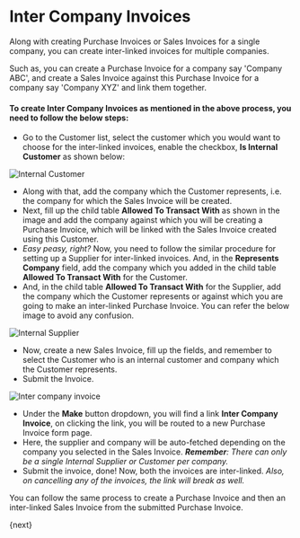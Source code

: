 <!-- add-breadcrumbs -->

# Inter Company Invoices

Along with creating Purchase Invoices or Sales Invoices for a single company, you can create inter-linked invoices for multiple companies.

Such as, you can create a Purchase Invoice for a company say 'Company ABC', and create a Sales Invoice against this Purchase Invoice for a company say 'Company XYZ' and link them together.

#### To create Inter Company Invoices as mentioned in the above process, you need to follow the below steps:

 - Go to the Customer list, select the customer which you would want to choose for the inter-linked invoices, enable the checkbox, **Is Internal Customer** as shown below:

 <img class="screenshot" alt="Internal Customer" src="{{docs_base_url}}/assets/img/accounting/make-internal-customer.png">

 - Along with that, add the company which the Customer represents, i.e. the company for which the Sales Invoice will be created.
 - Next, fill up the child table **Allowed To Transact With** as shown in the image and add the company against which you will be creating a Purchase Invoice, which will be linked with the Sales Invoice created  using this Customer.
 - *Easy peasy, right?* Now, you need to follow the similar procedure for setting up a Supplier for inter-linked invoices. And, in the **Represents Company** field, add the company which you added in the child table **Allowed To Transact With** for the Customer.
 - And, in the child table **Allowed To Transact With** for the Supplier, add the company which the Customer represents or against which you are going to make an inter-linked Purchase Invoice. You can refer the below image to avoid any confusion.

 <img class="screenshot" alt="Internal Supplier" src="{{docs_base_url}}/assets/img/accounting/make-internal-supplier.png">

- Now, create a new Sales Invoice, fill up the fields, and remember to select the Customer who is an internal customer and company which the Customer represents.
- Submit the Invoice.

 <img class="screenshot" alt="Inter company invoice" src="{{docs_base_url}}/assets/img/accounting/make-inter-company-invoice.png">

- Under the **Make** button dropdown, you will find a link **Inter Company Invoice**, on clicking the link, you will be routed to a new Purchase Invoice form page.
- Here, the supplier and company will be auto-fetched depending on the company you selected in the Sales Invoice. ***Remember**: There can only be a single Internal Supplier or Customer per company.*
- Submit the invoice, done! Now, both the invoices are inter-linked. *Also, on cancelling any of the invoices, the link will break as well.*

You can follow the same process to create a Purchase Invoice and then an inter-linked Sales Invoice from the submitted Purchase Invoice.

{next}